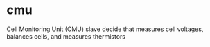 # cmu
Cell Monitoring Unit (CMU) slave decide that measures cell voltages, balances cells, and measures thermistors
